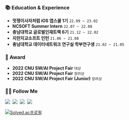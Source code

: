 
### 📚 Education & Experience
- **멋쟁이사자처럼 iOS 앱스쿨 1기** `22.09 ~ 23.02`
- **NCSOFT Summer Intern** `22.07 ~ 22.08`
- **충남대학교 글로벌인재트랙 6기** `21.12 ~ 22.02`
- **지란지교소프트 인턴** `21.06 ~ 21.08`
- **충남대학교 데이터네트워크 연구실 학부연구생** `21.02 ~ 21.05`

### 🏅 Award
- **2022 CNU SW/AI Project Fair** `대상`
- **2022 CNU SW/AI Project Fair** `장려상`
- **2022 CNU SW/AI Project Fair (Junior)** `장려상` 

### 🙋‍♂️ Follow Me

<p>
  <a href="https://codekodo.tistory.com"><img src="https://img.shields.io/badge/Blog-FF5722?style=flat-square&logo=Blogger&logoColor=white&link=https://codekodo.tistory.com"/></a>&nbsp
  <a href="https://www.linkedin.com/in/dohyeonko"><img src="https://img.shields.io/badge/Linkedin-0077b5?style=flat-square&logo=Linkedin&logoColor=white&link=https://www.linkedin.com/in/dohyeonko/"/></a>&nbsp
  <a href="https://www.instagram.com/kodo_____o/"><img src="https://img.shields.io/badge/Instagram-E4405F?style=flat-square&logo=Instagram&logoColor=white&link=https://www.instagram.com/kodo_____o//"/></a>&nbsp
  <a href="mailto:dohyeon.ko98@gmail.com"><img src="https://img.shields.io/badge/Gmail-d14836?style=flat-square&logo=Gmail&logoColor=white&link=dohyeon.ko98@gmail.com"/></a>&nbsp
  <!--   <a href="https://hits.seeyoufarm.com"><img src="https://hits.seeyoufarm.com/api/count/incr/badge.svg?url=https%3A%2F%2Fgithub.com%2Fk906506&count_bg=%2379C83D&title_bg=%23555555&icon=&icon_color=%23E7E7E7&title=hits&edge_flat=false"/></a> -->

  [![Solved.ac프로필](http://mazassumnida.wtf/api/mini/generate_badge?boj=k906506)](https://solved.ac/k906506)
</p>
